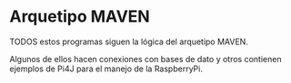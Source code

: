# Arquetipo MAVEN
TODOS estos programas siguen la lógica del arquetipo MAVEN. 

Algunos de ellos hacen conexiones con bases de dato y otros contienen ejemplos de Pi4J para el manejo de la RaspberryPi.
